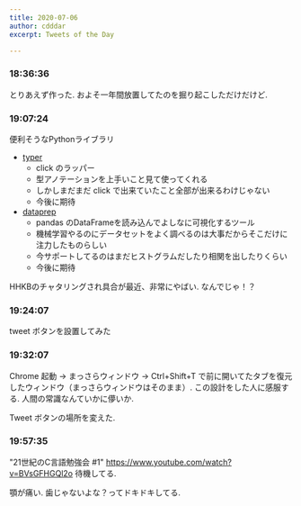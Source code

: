 ```yaml
---
title: 2020-07-06
author: cdddar
excerpt: Tweets of the Day

---
```


### 18:36:36

とりあえず作った.
およそ一年間放置してたのを掘り起こしただけだけど.

### 19:07:24

便利そうなPythonライブラリ

- [typer](https://github.com/tiangolo/typer)
    - click のラッパー
    - 型アノテーションを上手いこと見て使ってくれる
    - しかしまだまだ click で出来ていたこと全部が出来るわけじゃない
    - 今後に期待
- [dataprep](https://sfu-db.github.io/dataprep/index.html)
    - pandas のDataFrameを読み込んでよしなに可視化するツール
    - 機械学習やるのにデータセットをよく調べるのは大事だからそこだけに注力したものらしい
    - 今サポートしてるのはまだヒストグラムだしたり相関を出したりくらい
    - 今後に期待

HHKBのチャタリングされ具合が最近、非常にやばい.
なんでじゃ！？

### 19:24:07

tweet ボタンを設置してみた

### 19:32:07

Chrome 起動 → まっさらウィンドウ → Ctrl+Shift+T で前に開いてたタブを復元したウィンドウ（まっさらウィンドウはそのまま）.
この設計をした人に感服する.
人間の常識なんていかに儚いか.

Tweet ボタンの場所を変えた.
### 19:57:35

"21世紀のC言語勉強会 #1"
https://www.youtube.com/watch?v=BVsGFHGQl2o
待機してる.

顎が痛い. 歯じゃないよな？ってドキドキしてる.
